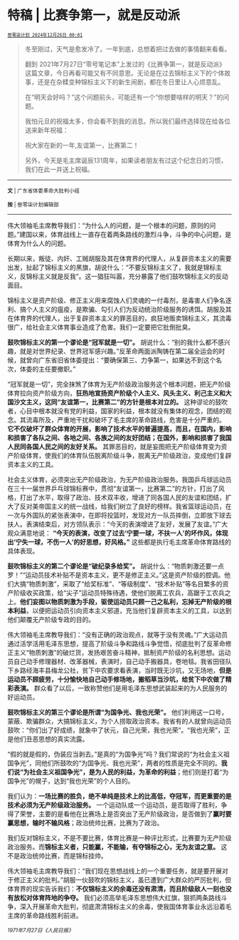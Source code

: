 # 特稿 | 比赛争第一，就是反动派

<sup>[`叁零柒计划 2024年12月26日 00:01`](https://mp.weixin.qq.com/s/kdGFk7w9Zhsr1HmQdmINfQ)</sup>


> 冬至刚过，天气是愈发冷了。一年到底，总想着把过去做的事情翻来看看。
> 
> 翻到 2021年7月27日“零号笔记本”上发过的《比赛争第一，就是反动派》这篇文章，今日再看可能又有不同意思。无论是在过去锦标主义下的个体故事，还是在杂糅变种锦标主义下的新生闹剧，都在冬日里让人心烦意乱。
> 
> 在“明天会好吗？”这个问题前头，可能还有一个“你想要啥样的明天？”的问题。
> 
> 我怕元旦的祝福太多，你会看不到我的消息。所以我们最终选择现在给各位送来新年祝福：
> 
> 祝大家在新的一年,友谊第一，比赛第二！
> 
> 另外，今天是毛主席诞辰131周年，如果读者朋友有过这个纪念日的习惯，我们在此一并送上祝福。
> 

------

<sub>**文** | 广东省体委革命大批判小组</sub>

<sup>**按** | 叁零柒计划编辑部</sup>

-------

伟大领袖毛主席教导我们：“为什么人的问题，是一个根本的问题，原则的问题。”建国以来，体育战线上一直存在着两条路线的激烈斗争，斗争的中心问题，是体育为什么人的问题。

长期以来，叛徒、内奸、工贼胡服及其在体育界的代理人，从复辟资本主义的需要出发，扯起了锦标主义的黑旗，胡说什么：“不要反锦标主义了，我就是锦标主义，反锦标主义就是反我”。这一猖狂叫嚣，充分暴露了他们鼓吹锦标主义的反动面目。

锦标主义是资产阶级、修正主义用来腐蚀人们灵魂的一付毒剂，是毒害人们争名逐利、搞个人主义的瘟疫，是欺骗、勾引人们为反动统治阶级服务的诱饵。胡服及其在体育界的代理人，出于复辟资本主义的罪恶目的，疯狂地贩卖锦标主义，其流毒很广，给社会主义体育事业造成了危害。我们一定要把它批倒批臭。

**鼓吹锦标主义的第一个谬论是“冠军就是一切”。** 胡说什么：“别的我什么都不感兴趣，就是对世界纪录、世界冠军感兴趣。”反革命两面派陶铸在第二届全运会的时候，就曾向广东省旧省体委提出：“要确保第三、力争第一，如果达不到这个名次，体委的主任要撤职。”

“冠军就是一切”，完全抹煞了体育为无产阶级政治服务这个根本问题，把无产阶级体育拉向资产阶级方向，**狂热地宣扬资产阶级个人主义、风头主义、利己主义和大国沙文主义，这同“友谊第一，比赛第二”的方针是根本对立的。** 这种谬论的鼓吹者，心目中根本就没有党的利益，国家的利益，根本就没有集体的观念，团结的观念。其流毒所及，严重地干扰和破坏了毛主席的革命路线，危害是十分严重的。 **它不仅破坏了群众体育的开展，影响了技术水平的普遍提高，而且，在国内，影响和损害了各队之间、各地之间、各族之间的友好团结；在国外，影响和损害了我国人民同各国人民之间的友好关系。** 其罪恶目的，就是妄图把无产阶级体育变为资产阶级体育，使我们的体育队伍脱离阶级斗争，脱离无产阶级政治，变成他们复辟资本主义的工具。

社会主义体育，必须突出无产阶级政治，为无产阶级政治服务。我国乒乓球运动员在三十一届世界乒乓球锦标赛中，贯彻“友谊第一，比赛第二”的方针，打出了风格，打出了水平，取得了政治、技术双丰收，增进了同各国人民的友谊和团结，扩大了反对美帝国主义的统一战线，给我们树立了良好的榜样。我省篮球运动员，在一次与外国队的紧张表演中，在即将投篮时，发现对方一队员摔倒，立即放下球去扶人。表演结束后，对方领队表示：“今天的表演增进了友好，发展了友谊。”广大观众满意地说： **“今天的表演，改变了过去‘宁要一球，不扶一人’的坏作风，体现出‘宁失一球，不伤一人’的好思想，好风格。”** 这些都是执行毛主席革命体育路线的具体表现。

**鼓吹锦标主义的第二个谬论是“破纪录多给奖”。** 胡说什么：“物质刺激还要一点罗！”“运动员技术补贴不是资本主义，更不是修正主义。”这是资产阶级的腔调。他们大搞“物质刺激”，采取了“给奖标准”、“等级制度”、“技术补贴”等名目繁多的资产阶级收买政策，给“尖子”运动员特殊待遇，使他们脱离工农兵，高踞于工农兵之上。**他们妄图以物质刺激为手段，驱使运动员只顾一己之私利，忘掉无产阶级的根本利益**，以便把运动员引向资本主义邪道，充当他们复辟资本主义的工具，以达到他们颠覆无产阶级专政的目的。

伟大领袖毛主席教导我们：“没有正确的政治观点，就等于没有灵魂。”广大运动员通过活学活用毛泽东思想，提高了阶级斗争和路线斗争觉悟，彻底批判了反革命修正主义“物质刺激”的破烂货，发扬艰苦奋斗精神，抵制资产阶级的名利思想。运动员自己动手修理器材、改革器械，表演时，自己动手搬器具，卷地毯。我省田径队下乡路经海丰县梅龙公社，贫下中农要求看表演，当时既无沙坑，又无场地，**但是运动员不顾疲劳，十分愉快地自己动手修场地，搬稻草当沙坑，给贫下中农做了精彩表演。** 群众看了以后，一致称赞他们是用毛泽东思想武装起来的为人民服务的好运动员。

**鼓吹锦标主义的第三个谬论是所谓“为国争光、我也光荣”。** 他们利用这一口号，蒙蔽、欺骗群众，大搞锦标主义，为个人捞取政治资本。我省有的人就曾向运动员鼓吹：“你们出了好成绩，就象中了状元，自己光荣，我也光荣”。“我也光荣”，正是他们丑恶思想的真实流露。

“假的就是假的，伪装应当剥去。”是真的“为国争光”吗？我们常说的“为社会主义祖国争光”，同他们所鼓吹的“为国争光、我也光荣”，两者的性质是完全不同的。**我们说“为社会主义祖国争光”，是为人民的利益，为革命的利益**；他们则是打着“为国争光”的幌子，达到“我也光荣”的个人目的。

我们认为：**一场比赛的胜负，绝不单纯是技术上的比高低，夺冠军，而更重要的是技术必须为无产阶级政治服务。** 一个运动队或一个运动员，是否取得了胜利，争得了荣誉，主要的是看他在比赛场上是否突出了无产阶级政治，是否做到了**赢时要赢思想，输时不输风格**；政治统帅比赛，比赛为了政治。

我们反对锦标主义，不是不要比赛，体育比赛是一种评比形式，比赛要为无产阶级政治服务。而**锦标主义者，只能赢，不能输，有夺锦标之心，无为友谊之意。** 这不是政治统帅比赛，而是锦标挂帅。

伟大领袖毛主席教导我们：“我们现在思想战线上的一个重要任务，就是要开展对于修正主义的批判。”胡服一伙鼓吹的锦标主义，虽已遭到广大群众的严厉批判，但体育界的现实告诉我们：**不仅锦标主义的余毒还没有肃清，而且阶级敌人一刻也没有放松对体育阵地的争夺。** 我们必须高举毛泽东思想伟大红旗，狠抓两条路线斗争，深入开展革命大批判，彻底肃清锦标主义的余毒，使我国体育事业永远沿着毛主席的革命路线胜利前进。

<sub>*1971年7月27日《人民日报》*</sub>


